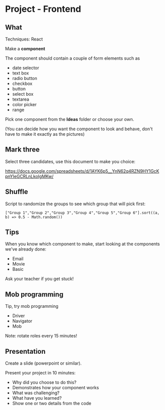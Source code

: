 # Project - Frontend

## What

Techniques: React

Make a **component**

The component should contain a couple of form elements such as
- date selector
- text box
- radio button
- checkbox
- button
- select box
- textarea
- color picker
- range

Pick one component from the **Ideas** folder or choose your own.

(You can decide how you want the component to look and behave, don't have to make it exactly as the pictures)

## Mark three

Select three candidates, use this document to make you choice:

https://docs.google.com/spreadsheets/d/1AYK6p5__YnN62q4RZN9HY1GcKpnYIeGCRLnLkoIgMKw/

## Shuffle

Script to randomize the groups to see which group that will pick first:

    ["Group 1","Group 2","Group 3","Group 4","Group 5","Group 6"].sort((a, b) => 0.5 - Math.random())

## Tips

When you know which component to make, start looking at the components we've already done:

- Email
- Movie
- Basic

Ask your teacher if you get stuck!

## Mob programming

Tip, try mob programming
- Driver
- Navigator
- Mob

Note: rotate roles every 15 minutes!

## Presentation

Create a slide (powerpoint or similar).

Present your project in 10 minutes:
- Why did you choose to do this?
- Demonstrates how your component works
- What was challenging?
- What have you learned?
- Show one or two details from the code
